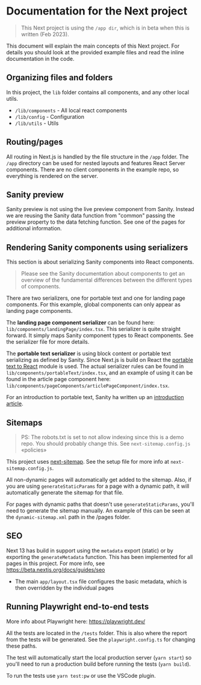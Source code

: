 # Documentation for the Next project

> This Next project is using the `/app dir`, which is in beta when this is written (Feb 2023).

This document will explain the main concepts of this Next project. For details you should look at the provided example files and read the inline documentation in the code.

## Organizing files and folders

In this project, the `lib` folder contains all components, and any other local utils.

-   `/lib/components` - All local react components
-   `/lib/config` - Configuration
-   `/lib/utils` - Utils

## Routing/pages

All routing in Next.js is handled by the file structure in the `/app` folder. The `/app` directory can be used for nested layouts and features React Server components. There are no client components in the example repo, so everything is rendered on the server.

## Sanity preview

Sanity preview is not using the live preview component from Sanity. Instead we are reusing the Sanity data function from "common" passing the preview property to the data fetching function. See one of the pages for additional information.

## Rendering Sanity components using serializers

This section is about serializing Sanity components into React components.

> Please see the Sanity documentation about components to get an overview of the fundamental differences between the different types of components.

There are two serializers, one for portable text and one for landing page components. For this example, global components can only appear as landing page components.

The **landing page component serializer** can be found here: `lib/components/landingPage/index.tsx`. This serializer is quite straight forward. It simply maps Sanity component types to React components. See the serializer file for more details.

The **portable text serializer** is using block content or portable text serializing as defined by Sanity. Since Next.js is build on React the [portable text to React](https://github.com/portabletext/react-portabletext) module is used. The actual serializer rules can be found in `lib/components/portableText/index.tsx`, and an example of using it can be found in the article page component here: `lib/components/pageComponents/articlePageComponent/index.tsx`.

For an introduction to portable text, Sanity ha written up an [introduction article](https://www.sanity.io/guides/introduction-to-portable-text).

## Sitemaps

> PS: The robots.txt is set to not allow indexing since this is a demo repo. You should probably change this.
> See `next-sitemap.config.js` «policies»

This project uses [next-sitemap](https://www.npmjs.com/package/next-sitemap).
See the setup file for more info at `next-sitemap.config.js`.

All non-dynamic pages will automatically get added to the sitemap. Also, if you are using `generateStaticParams` for a page with a dynamic path, it will automatically generate the sitemap for that file.

For pages with dynamic paths that doesn't use `generateStaticParams`, you'll need to generate the sitemap manually. An example of this can be seen at the `dynamic-sitemap.xml` path in the /pages folder.

## SEO

Next 13 has build in support using the `metadata` export (static) or by exporting the `generateMetadata` function.
This has been implemented for all pages in this project. For more info, see https://beta.nextjs.org/docs/guides/seo

-   The main `app/layout.tsx` file configures the basic metadata, which is then overridden by the individual pages

## Running Playwright end-to-end tests

More info about Playwright here: https://playwright.dev/

All the tests are located in the `/tests` folder. This is also where the report from the tests will be generated. See the `playwright.config.ts` for changing these paths.

The test will automatically start the local production server (`yarn start`) so you'll need to run a production build before running the tests (`yarn build`).

To run the tests use `yarn test:pw` or use the VSCode plugin.
